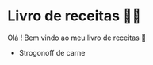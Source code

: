 # Livro de receitas :man_cook:

Olá ! Bem vindo ao meu livro de receitas :wave:

- Strogonoff de carne

  

